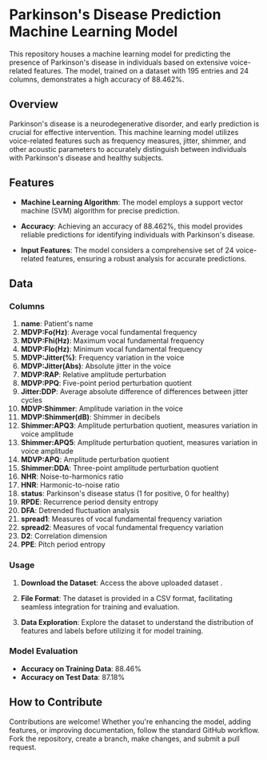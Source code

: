 # Parkinson's Disease Prediction Machine Learning Model

This repository houses a machine learning model for predicting the presence of Parkinson's disease in individuals based on extensive voice-related features. The model, trained on a dataset with 195 entries and 24 columns, demonstrates a high accuracy of 88.462%.

## Overview

Parkinson's disease is a neurodegenerative disorder, and early prediction is crucial for effective intervention. This machine learning model utilizes voice-related features such as frequency measures, jitter, shimmer, and other acoustic parameters to accurately distinguish between individuals with Parkinson's disease and healthy subjects.

## Features

- **Machine Learning Algorithm**: The model employs a support vector machine (SVM) algorithm for precise prediction.

- **Accuracy**: Achieving an accuracy of 88.462%, this model provides reliable predictions for identifying individuals with Parkinson's disease.

- **Input Features**: The model considers a comprehensive set of 24 voice-related features, ensuring a robust analysis for accurate predictions.

## Data

### Columns

1. **name**: Patient's name
2. **MDVP:Fo(Hz)**: Average vocal fundamental frequency
3. **MDVP:Fhi(Hz)**: Maximum vocal fundamental frequency
4. **MDVP:Flo(Hz)**: Minimum vocal fundamental frequency
5. **MDVP:Jitter(%)**: Frequency variation in the voice
6. **MDVP:Jitter(Abs)**: Absolute jitter in the voice
7. **MDVP:RAP**: Relative amplitude perturbation
8. **MDVP:PPQ**: Five-point period perturbation quotient
9. **Jitter:DDP**: Average absolute difference of differences between jitter cycles
10. **MDVP:Shimmer**: Amplitude variation in the voice
11. **MDVP:Shimmer(dB)**: Shimmer in decibels
12. **Shimmer:APQ3**: Amplitude perturbation quotient, measures variation in voice amplitude
13. **Shimmer:APQ5**: Amplitude perturbation quotient, measures variation in voice amplitude
14. **MDVP:APQ**:  Amplitude perturbation quotient
15. **Shimmer:DDA**: Three-point amplitude perturbation quotient
16. **NHR**: Noise-to-harmonics ratio
17. **HNR**: Harmonic-to-noise ratio
18. **status**: Parkinson's disease status (1 for positive, 0 for healthy)
19. **RPDE**: Recurrence period density entropy
20. **DFA**: Detrended fluctuation analysis
21. **spread1**: Measures of vocal fundamental frequency variation
22. **spread2**: Measures of vocal fundamental frequency variation
23. **D2**: Correlation dimension
24. **PPE**: Pitch period entropy

### Usage

1. **Download the Dataset**: Access the above uploaded dataset .

2. **File Format**: The dataset is provided in a CSV format, facilitating seamless integration for training and evaluation.

3. **Data Exploration**: Explore the dataset to understand the distribution of features and labels before utilizing it for model training.

### Model Evaluation

- **Accuracy on Training Data**: 88.46%
- **Accuracy on Test Data**: 87.18%


## How to Contribute

Contributions are welcome! Whether you're enhancing the model, adding features, or improving documentation, follow the standard GitHub workflow. Fork the repository, create a branch, make changes, and submit a pull request.
